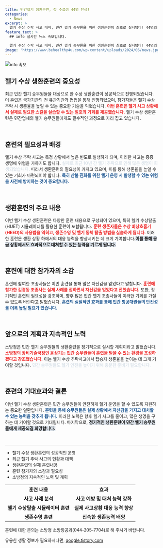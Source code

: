 ```yaml
---
title: 민간헬기 생환훈련, 첫 수료생 44명 탄생!
categories:
  - News
excerpt: >
  헬기 수상 추락 사고 대비, 민간 헬기 승무원을 위한 생환훈련이 최초로 실시됐다! 44명의 수료생이 실제 상황을 가정한 훈련에서 깊은 자신감을 얻어 생존율 향상이 기대된다.
feature_text: >
  ## info 실시간 뉴스 속보입니다.

  헬기 수상 추락 사고 대비, 민간 헬기 승무원을 위한 생환훈련이 최초로 실시됐다! 44명의 수료생이 실제 상황을 가정한 훈련에서 깊은 자신감을 얻어 생존율 향상이 기대된다.
image: 'https://www.behealthy4u.com/wp-content/uploads/2024/06/news.jpg'
---
```


<p><img src="https://www.behealthy4u.com/wp-content/uploads/2024/06/news.jpg" alt="info 속보" /></p>

<h2 data-ke-size="size26">헬기 수상 생환훈련의 중요성</h2>

<p data-ke-size="size16">최근 민간 헬기 승무원들을 대상으로 한 수상 생환훈련이 성공적으로 진행되었습니다. 이 훈련은 국가기관의 전 유관기관과 협업을 통해 진행되었으며, 참가자들은 헬기 수상 추락 시 생존율을 높일 수 있는 중요한 기술을 익혔습니다. <b><span style="color: #ee2323;">이번 훈련은 헬기 사고 상황에서 실제로 필요한 스킬을 실습할 수 있는 절호의 기회를 제공했습니다.</span></b> 헬기 수상 생환훈련은 민간업체의 헬기 승무원들에게도 필수적인 과정으로 자리 잡고 있습니다.</p>

<p data-ke-size="size16">&nbsp;</p>

<h2 data-ke-size="size26">훈련의 필요성과 배경</h2>

<p data-ke-size="size16">헬기 수상 추락 사고는 특정 상황에서 높은 빈도로 발생하게 되며, 이러한 사고는 종종 생명에 위협을 가하기도 합니다. <b><span style="color: #21538527;">실제로 최근 10년 간 헬기 추락으로 인해 많은 생명이 희생되었습니다.</span></b> 따라서 생환훈련의 필요성이 커지고 있으며, 이를 통해 생존율을 높일 수 있는 기회가 마련되어야 합니다. <b><span style="color: #1a5490;">특히 산불 진화를 위한 헬기 운영 시 발생할 수 있는 위험을 사전에 방지하는 것이 중요합니다.</span></b></p>

<p data-ke-size="size16">&nbsp;</p>

<h2 data-ke-size="size26">생환훈련의 주요 내용</h2>

<p data-ke-size="size16">이번 헬기 수상 생환훈련은 다양한 훈련 내용으로 구성되어 있으며, 특히 헬기 수상탈출(HUET) 시뮬레이터를 활용한 훈련이 포함됩니다. <b><span style="color: #ee2323;">훈련 생존자들은 수상 비상호흡기(HEED)의 사용법을 익히고, 생존수영 및 헬기 동체 탈출 방법을 실습하게 됩니다.</span></b> 이러한 훈련은 생환 상황 하에서의 대응 능력을 향상시키는 데 크게 기여합니다.<b><span style="background-color: #21538527;">이를 통해 응급 상황에서도 효과적으로 대처할 수 있는 능력을 기르게 됩니다.</span></b></p>

<p data-ke-size="size16">&nbsp;</p>

<h2 data-ke-size="size26">훈련에 대한 참가자의 소감</h2>

<p data-ke-size="size16">훈련에 참여한 조종사들은 이번 훈련을 통해 많은 자신감을 얻었다고 말합니다. <b><span style="color: #ee2323;">훈련에 참가한 김경동 조종사는 실제 사례를 접하면서 자신감을 얻었다고 전했습니다.</span></b> 또한, 정기적인 훈련의 필요성을 강조하며, 향후 많은 민간 헬기 조종사들이 이러한 기회를 가질 수 있도록 바란다고 밝혔습니다. <b><span style="color: #1a5490;">훈련의 실질적인 효과를 통해 민간 항공대원들의 안전성을 더욱 높일 필요가 있습니다.</span></b></p>

<p data-ke-size="size16">&nbsp;</p>

<h2 data-ke-size="size26">앞으로의 계획과 지속적인 노력</h2>

<p data-ke-size="size16">소방청은 민간 헬기 승무원들의 생환훈련을 정기적으로 실시할 계획이라고 밝혔습니다. <b><span style="color: #ee2323;">소방청의 장비기술국장인 윤상기는 민간 승무원들이 훈련을 받을 수 있는 환경을 조성하겠다고 강조했습니다.</span></b> 이는 헬기 수상 추락사고에서 탑승자 생존율을 높이는 데 크게 기여할 것입니다. <b><span style="color: #21538527;">민간 승무원들도 헬기 안전을 높이기 위해 충분한 준비가 필요합니다.</span></b></p>

<p data-ke-size="size16">&nbsp;</p>

<h2 data-ke-size="size26">훈련의 기대효과와 결론</h2>

<p data-ke-size="size16">이번 헬기 수상 생환훈련은 민간 승무원들이 안전하게 헬기 운영을 할 수 있도록 지원하는 중요한 일환입니다. <b><span style="color: #1a5490;">훈련을 통해 승무원들은 실제 상황에서 자신감을 가지고 대처할 수 있는 능력을 갖추게 됩니다.</span></b> 이러한 노력은 향후 헬기 사고를 줄이고, 많은 생명을 구하는 데 기여할 것으로 기대됩니다. 마지막으로, <b><span style="background-color: #21538527;">정기적인 생환훈련이 민간 헬기 승무원들에게 제공되길 희망합니다.</span></b></p>

<p data-ke-size="size16">&nbsp;</p>

<hr />

<ul>
    <li>헬기 수상 생환훈련의 성공적인 운영</li>
    <li>최근 헬기 추락 사고의 현황과 대책</li>
    <li>생환훈련의 실제 훈련내용</li>
    <li>훈련 참가자의 소감과 필요성</li>
    <li>소방청의 지속적인 노력 및 계획</li>
</ul>

<table style="width: 100%;">
    <tr>
        <td style="text-align: center; height: 17px;"><b>훈련 내용</b></td>
        <td style="text-align: center; height: 17px;"><b>효과</b></td>
    </tr>
    <tr>
        <td style="text-align: center; height: 17px;"><b>사고 사례 분석</b></td>
        <td style="text-align: center; height: 17px;"><b>사고 예방 및 대처 능력 강화</b></td>
    </tr>
    <tr>
        <td style="text-align: center; height: 17px;"><b>헬기 수상탈출 시뮬레이터 훈련</b></td>
        <td style="text-align: center; height: 17px;"><b>실제 사고상황 대응 능력 향상</b></td>
    </tr>
    <tr>
        <td style="text-align: center; height: 17px;"><b>생존수영 훈련</b></td>
        <td style="text-align: center; height: 17px;"><b>신속한 생존능력 배양</b></td>
    </tr>
</table>

<p data-ke-size="size16">훈련에 대한 문의는 소방청 소방항공과(044-205-7704)로 해 주시기 바랍니다.</p>
유용한 생활 정보가 필요하시다면, <a href="https://qoogle.tistory.com" rel="dofollow">qoogle.tistory.com</a>


